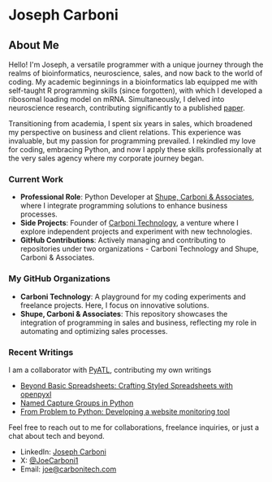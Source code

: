# Joseph Carboni
## About Me
Hello! I'm Joseph, a versatile programmer with a unique journey through the realms of bioinformatics, neuroscience, sales, and now back to the world of coding. My academic beginnings in a bioinformatics lab equipped me with self-taught R programming skills (since forgotten), with which I developed a ribosomal loading model on mRNA. Simultaneously, I delved into neuroscience research, contributing significantly to a published [paper](https://www.sciencedirect.com/science/article/abs/pii/S0091305714001038?via%3Dihub).

Transitioning from academia, I spent six years in sales, which broadened my perspective on business and client relations. This experience was invaluable, but my passion for programming prevailed. I rekindled my love for coding, embracing Python, and now I apply these skills professionally at the very sales agency where my corporate journey began.

### Current Work
- **Professional Role**: Python Developer at [Shupe, Carboni & Associates](https://www.shupecarboni.com), where I integrate programming solutions to enhance business processes.  
- **Side Projects**: Founder of [Carboni Technology](https://carbonitech.com), a venture where I explore independent projects and experiment with new technologies.  
- **GitHub Contributions**: Actively managing and contributing to repositories under two organizations - Carboni Technology and Shupe, Carboni & Associates.  
### My GitHub Organizations
- **Carboni Technology**: A playground for my coding experiments and freelance projects. Here, I focus on innovative solutions.  
- **Shupe, Carboni & Associates**: This repository showcases the integration of programming in sales and business, reflecting my role in automating and optimizing sales processes.

### Recent Writings
I am a collaborator with [PyATL](https://pyatl.dev/), contributing my own writings
- [Beyond Basic Spreadsheets: Crafting Styled Spreadsheets with openpyxl](https://pyatl.dev/2024/03/23/beyond-basic-spreadsheets/)
- [Named Capture Groups in Python](https://pyatl.dev/2024/03/05/named-capture-groups-in-python/)
- [From Problem to Python: Developing a website monitoring tool](https://pyatl.dev/2024/01/22/from-problem-to-python/)

Feel free to reach out to me for collaborations, freelance inquiries, or just a chat about tech and beyond.

- LinkedIn: [Joseph Carboni](https://www.linkedin.com/in/joecarboni/)
- X: [@JoeCarboni1](https://twitter.com/JoeCarboni1)
- Email: <joe@carbonitech.com>
